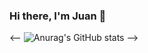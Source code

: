 ### Hi there, I'm Juan 👋

<-- ![Anurag's GitHub stats](https://github-readme-stats.vercel.app/api?username=purplesunk&show_icons=true&bg_color=00000000) -->
